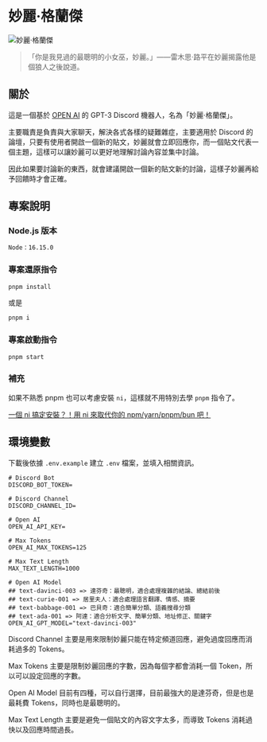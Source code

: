 # 妙麗·格蘭傑

![妙麗·格蘭傑](https://i.imgur.com/HJ4DIw0.png)

> 「你是我見過的最聰明的小女巫，妙麗。」——雷木思·路平在妙麗揭露他是個狼人之後說道。

## 關於

這是一個基於 [OPEN AI](https://openai.com/) 的 GPT-3 Discord 機器人，名為「妙麗·格蘭傑」。

主要職責是負責與大家聊天，解決各式各樣的疑難雜症，主要適用於 Discord 的論壇，只要有使用者開啟一個新的貼文，妙麗就會立即回應你，而一個貼文代表一個主題，這樣可以讓妙麗可以更好地理解討論內容並集中討論。

因此如果要討論新的東西，就會建議開啟一個新的貼文新的討論，這樣子妙麗再給予回饋時才會正確。

## 專案說明

### Node.js 版本

```bash
Node：16.15.0
```

### 專案還原指令

```bash
pnpm install
```

或是

```bash
pnpm i
```

### 專案啟動指令

```bash
pnpm start
```

### 補充

如果不熟悉 pnpm 也可以考慮安裝 `ni`，這樣就不用特別去學 `pnpm` 指令了。

[一個 ni 搞定安裝？！用 ni 來取代你的 npm/yarn/pnpm/bun 吧！](https://israynotarray.com/nodejs/20221127/2847196536/)

## 環境變數

下載後依據 `.env.example` 建立 `.env` 檔案，並填入相關資訊。

```env
# Discord Bot
DISCORD_BOT_TOKEN=

# Discord Channel
DISCORD_CHANNEL_ID=

# Open AI
OPEN_AI_API_KEY=

# Max Tokens
OPEN_AI_MAX_TOKENS=125

# Max Text Length
MAX_TEXT_LENGTH=1000

# Open AI Model
## text-davinci-003 => 達芬奇：最聰明，適合處理複雜的結論、總結前後
## text-curie-001 => 居里夫人：適合處理語言翻譯、情感、摘要
## text-babbage-001 => 巴貝奇：適合簡單分類、語義搜尋分類 
## text-ada-001 => 阿達：適合分析文字、簡單分類、地址修正、關鍵字
OPEN_AI_GPT_MODEL="text-davinci-003"
```

Discord Channel 主要是用來限制妙麗只能在特定頻道回應，避免過度回應而消耗過多的 Tokens。

Max Tokens 主要是限制妙麗回應的字數，因為每個字都會消耗一個 Token，所以可以設定回應的字數。

Open AI Model 目前有四種，可以自行選擇，目前最強大的是達芬奇，但是也是最耗費 Tokens，同時也是最聰明的。

Max Text Length 主要是避免一個貼文的內容文字太多，而導致 Tokens 消耗過快以及回應時間過長。
